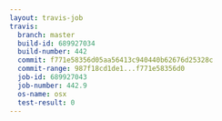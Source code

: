 ```yaml
---
layout: travis-job
travis:
  branch: master
  build-id: 689927034
  build-number: 442
  commit: f771e58356d05aa56413c940440b62676d25328c
  commit-range: 987f18cd1de1...f771e58356d0
  job-id: 689927043
  job-number: 442.9
  os-name: osx
  test-result: 0
---
```

